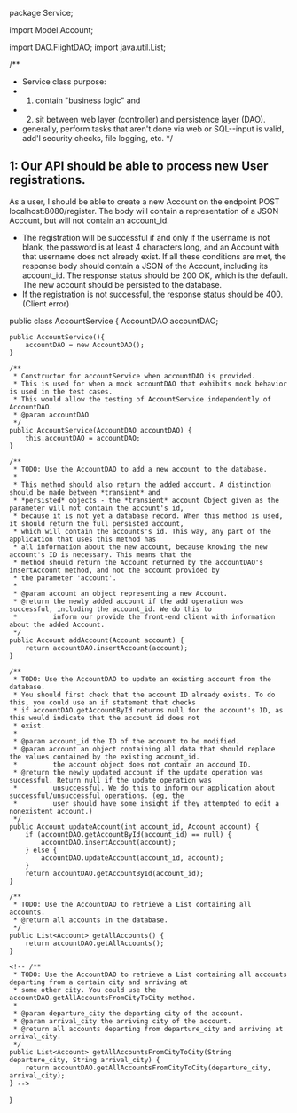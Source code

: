 <!-- You will need to design and create your own Service classes from scratch.
You should refer to prior mini-project lab examples and course material for guidance. -->


package Service;

import Model.Account;
<!-- import Model.Message; -->
import DAO.FlightDAO;
import java.util.List;

/**
 * Service class purpose:
 * 1. contain "business logic" and
 * 2. sit between web layer (controller) and persistence layer (DAO).
 * generally, perform tasks that aren't done via web or SQL--input is valid, add'l security checks, file logging, etc.
 */

## 1: Our API should be able to process new User registrations.

As a user, I should be able to create a new Account on the endpoint POST localhost:8080/register. The body will contain a representation of a JSON Account, but will not contain an account_id.

- The registration will be successful if and only if the username is not blank, the password is at least 4 characters long, and an Account with that username does not already exist. If all these conditions are met, the response body should contain a JSON of the Account, including its account_id. The response status should be 200 OK, which is the default. The new account should be persisted to the database.
- If the registration is not successful, the response status should be 400. (Client error)

public class AccountService {
    AccountDAO accountDAO;

    public AccountService(){
        accountDAO = new AccountDAO();
    }

    /**
     * Constructor for accountService when accountDAO is provided.
     * This is used for when a mock accountDAO that exhibits mock behavior is used in the test cases.
     * This would allow the testing of AccountService independently of AccountDAO.
     * @param accountDAO
     */
    public AccountService(AccountDAO accountDAO) {
        this.accountDAO = accountDAO;
    }

    /**
     * TODO: Use the AccountDAO to add a new account to the database.
     *
     * This method should also return the added account. A distinction should be made between *transient* and
     * *persisted* objects - the *transient* account Object given as the parameter will not contain the account's id,
     * because it is not yet a database record. When this method is used, it should return the full persisted account,
     * which will contain the accounts's id. This way, any part of the application that uses this method has
     * all information about the new account, because knowing the new account's ID is necessary. This means that the
     * method should return the Account returned by the accountDAO's insertAccount method, and not the account provided by
     * the parameter 'account'.
     *
     * @param account an object representing a new Account.
     * @return the newly added account if the add operation was successful, including the account_id. We do this to
     *         inform our provide the front-end client with information about the added Account.
     */
    public Account addAccount(Account account) {
        return accountDAO.insertAccount(account);
    }

    /**
     * TODO: Use the AccountDAO to update an existing account from the database.
     * You should first check that the account ID already exists. To do this, you could use an if statement that checks
     * if accountDAO.getAccountById returns null for the account's ID, as this would indicate that the account id does not
     * exist.
     *
     * @param account_id the ID of the account to be modified.
     * @param account an object containing all data that should replace the values contained by the existing account_id.
     *         the account object does not contain an accound ID.
     * @return the newly updated account if the update operation was successful. Return null if the update operation was
     *         unsuccessful. We do this to inform our application about successful/unsuccessful operations. (eg, the
     *         user should have some insight if they attempted to edit a nonexistent account.)
     */
    public Account updateAccount(int account_id, Account account) {
        if (accountDAO.getAccountById(account_id) == null) {
            accountDAO.insertAccount(account);
        } else {
            accountDAO.updateAccount(account_id, account);
        }
        return accountDAO.getAccountById(account_id);
    }

    /**
     * TODO: Use the AccountDAO to retrieve a List containing all accounts.
     * @return all accounts in the database.
     */
    public List<Account> getAllAccounts() {
        return accountDAO.getAllAccounts();
    }

    <!-- /**
     * TODO: Use the AccountDAO to retrieve a List containing all accounts departing from a certain city and arriving at
     * some other city. You could use the accountDAO.getAllAccountsFromCityToCity method.
     *
     * @param departure_city the departing city of the account.
     * @param arrival_city the arriving city of the account.
     * @return all accounts departing from departure_city and arriving at arrival_city.
     */
    public List<Account> getAllAccountsFromCityToCity(String departure_city, String arrival_city) {
        return accountDAO.getAllAccountsFromCityToCity(departure_city, arrival_city);
    } -->
}

